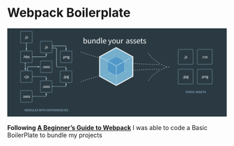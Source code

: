 
# Webpack Boilerplate

![webpack bundler diagram](./webpackIcon.png)

**Following [A Beginner’s Guide to Webpack](https://www.sitepoint.com/webpack-beginner-guide/)** I was able to code a Basic BoilerPlate to bundle my projects
